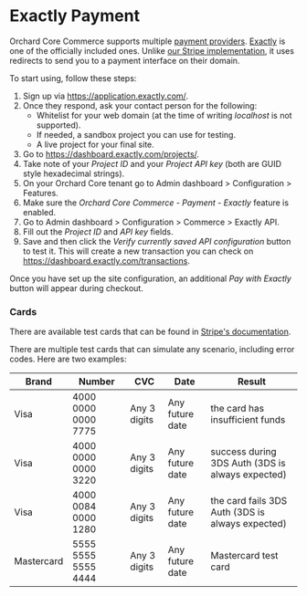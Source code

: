 # Exactly Payment

Orchard Core Commerce supports multiple [payment providers](payment-providers.md). [Exactly](https://exactly.com/) is one of the officially included ones. Unlike [our Stripe implementation](stripe-payment.md), it uses redirects to send you to a payment interface on their domain.

To start using, follow these steps:
1. Sign up via <https://application.exactly.com/>.
2. Once they respond, ask your contact person for the following:
   - Whitelist for your web domain (at the time of writing _localhost_ is not supported).
   - If needed, a sandbox project you can use for testing.
   - A live project for your final site.
3. Go to <https://dashboard.exactly.com/projects/>.
4. Take note of your _Project ID_ and your _Project API key_ (both are GUID style hexadecimal strings).
5. On your Orchard Core tenant go to Admin dashboard > Configuration > Features. 
6. Make sure the _Orchard Core Commerce - Payment - Exactly_ feature is enabled.
7. Go to Admin dashboard > Configuration > Commerce > Exactly API.
8. Fill out the _Project ID_ and _API key_ fields.
9. Save and then click the _Verify currently saved API configuration_ button to test it. This will create a new transaction you can check on <https://dashboard.exactly.com/transactions>.

Once you have set up the site configuration, an additional _Pay with Exactly_ button will appear during checkout.

### Cards

There are available test cards that can be found in [Stripe's documentation](https://stripe.com/docs/testing).

There are multiple test cards that can simulate any scenario, including error codes. Here are two examples:

| Brand      | Number              |      CVC     |       Date      | Result                                           |
|------------|---------------------| ------------ | --------------- |--------------------------------------------------|
| Visa       | 4000 0000 0000 7775 | Any 3 digits | Any future date | the card has insufficient funds                  |
| Visa       | 4000 0000 0000 3220 | Any 3 digits | Any future date | success during 3DS Auth (3DS is always expected) |
| Visa       | 4000 0084 0000 1280 | Any 3 digits | Any future date | the card fails 3DS Auth (3DS is always expected) |
| Mastercard | 5555 5555 5555 4444 | Any 3 digits | Any future date | Mastercard test card                             |
